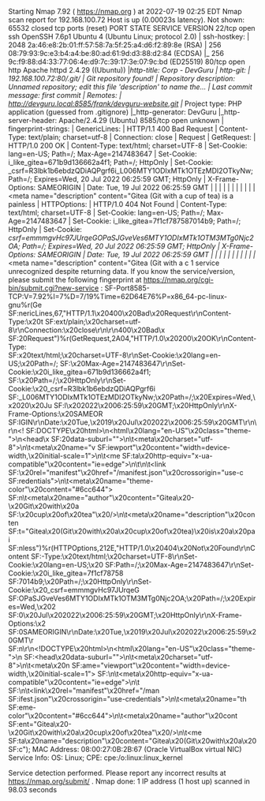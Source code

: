 Starting Nmap 7.92 ( https://nmap.org ) at 2022-07-19 02:25 EDT
Nmap scan report for 192.168.100.72
Host is up (0.00023s latency).
Not shown: 65532 closed tcp ports (reset)
PORT     STATE SERVICE VERSION
22/tcp   open  ssh     OpenSSH 7.6p1 Ubuntu 4 (Ubuntu Linux; protocol 2.0)
| ssh-hostkey: 
|   2048 2a:46:e8:2b:01:ff:57:58:7a:5f:25:a4:d6:f2:89:8e (RSA)
|   256 08:79:93:9c:e3:b4:a4:be:80:ad:61:9d:d3:88:d2:84 (ECDSA)
|_  256 9c:f9:88:d4:33:77:06:4e:d9:7c:39:17:3e:07:9c:bd (ED25519)
80/tcp   open  http    Apache httpd 2.4.29 ((Ubuntu))
|_http-title: Corp - DevGuru
| http-git: 
|   192.168.100.72:80/.git/
|     Git repository found!
|     Repository description: Unnamed repository; edit this file 'description' to name the...
|     Last commit message: first commit 
|     Remotes:
|       http://devguru.local:8585/frank/devguru-website.git
|_    Project type: PHP application (guessed from .gitignore)
|_http-generator: DevGuru
|_http-server-header: Apache/2.4.29 (Ubuntu)
8585/tcp open  unknown
| fingerprint-strings: 
|   GenericLines: 
|     HTTP/1.1 400 Bad Request
|     Content-Type: text/plain; charset=utf-8
|     Connection: close
|     Request
|   GetRequest: 
|     HTTP/1.0 200 OK
|     Content-Type: text/html; charset=UTF-8
|     Set-Cookie: lang=en-US; Path=/; Max-Age=2147483647
|     Set-Cookie: i_like_gitea=671b9d136662a4f1; Path=/; HttpOnly
|     Set-Cookie: _csrf=R3lbk1b6ebdzQDiAQPgrf6i_L006MTY1ODIxMTk1OTEzMDI2OTkyNw; Path=/; Expires=Wed, 20 Jul 2022 06:25:59 GMT; HttpOnly
|     X-Frame-Options: SAMEORIGIN
|     Date: Tue, 19 Jul 2022 06:25:59 GMT
|     <!DOCTYPE html>
|     <html lang="en-US" class="theme-">
|     <head data-suburl="">
|     <meta charset="utf-8">
|     <meta name="viewport" content="width=device-width, initial-scale=1">
|     <meta http-equiv="x-ua-compatible" content="ie=edge">
|     <title> Gitea: Git with a cup of tea </title>
|     <link rel="manifest" href="/manifest.json" crossorigin="use-credentials">
|     <meta name="theme-color" content="#6cc644">
|     <meta name="author" content="Gitea - Git with a cup of tea" />
|     <meta name="description" content="Gitea (Git with a cup of tea) is a painless
|   HTTPOptions: 
|     HTTP/1.0 404 Not Found
|     Content-Type: text/html; charset=UTF-8
|     Set-Cookie: lang=en-US; Path=/; Max-Age=2147483647
|     Set-Cookie: i_like_gitea=7f1cf787587014b9; Path=/; HttpOnly
|     Set-Cookie: _csrf=emmmgvHc97JUrqeGOPaSJGveVes6MTY1ODIxMTk1OTM3MTg0Njc2OA; Path=/; Expires=Wed, 20 Jul 2022 06:25:59 GMT; HttpOnly
|     X-Frame-Options: SAMEORIGIN
|     Date: Tue, 19 Jul 2022 06:25:59 GMT
|     <!DOCTYPE html>
|     <html lang="en-US" class="theme-">
|     <head data-suburl="">
|     <meta charset="utf-8">
|     <meta name="viewport" content="width=device-width, initial-scale=1">
|     <meta http-equiv="x-ua-compatible" content="ie=edge">
|     <title>Page Not Found - Gitea: Git with a cup of tea </title>
|     <link rel="manifest" href="/manifest.json" crossorigin="use-credentials">
|     <meta name="theme-color" content="#6cc644">
|     <meta name="author" content="Gitea - Git with a cup of tea" />
|_    <meta name="description" content="Gitea (Git with a c
1 service unrecognized despite returning data. If you know the service/version, please submit the following fingerprint at https://nmap.org/cgi-bin/submit.cgi?new-service :
SF-Port8585-TCP:V=7.92%I=7%D=7/19%Time=62D64E76%P=x86_64-pc-linux-gnu%r(Ge
SF:nericLines,67,"HTTP/1\.1\x20400\x20Bad\x20Request\r\nContent-Type:\x20t
SF:ext/plain;\x20charset=utf-8\r\nConnection:\x20close\r\n\r\n400\x20Bad\x
SF:20Request")%r(GetRequest,2A04,"HTTP/1\.0\x20200\x20OK\r\nContent-Type:\
SF:x20text/html;\x20charset=UTF-8\r\nSet-Cookie:\x20lang=en-US;\x20Path=/;
SF:\x20Max-Age=2147483647\r\nSet-Cookie:\x20i_like_gitea=671b9d136662a4f1;
SF:\x20Path=/;\x20HttpOnly\r\nSet-Cookie:\x20_csrf=R3lbk1b6ebdzQDiAQPgrf6i
SF:_L006MTY1ODIxMTk1OTEzMDI2OTkyNw;\x20Path=/;\x20Expires=Wed,\x2020\x20Ju
SF:l\x202022\x2006:25:59\x20GMT;\x20HttpOnly\r\nX-Frame-Options:\x20SAMEOR
SF:IGIN\r\nDate:\x20Tue,\x2019\x20Jul\x202022\x2006:25:59\x20GMT\r\n\r\n<!
SF:DOCTYPE\x20html>\n<html\x20lang=\"en-US\"\x20class=\"theme-\">\n<head\x
SF:20data-suburl=\"\">\n\t<meta\x20charset=\"utf-8\">\n\t<meta\x20name=\"v
SF:iewport\"\x20content=\"width=device-width,\x20initial-scale=1\">\n\t<me
SF:ta\x20http-equiv=\"x-ua-compatible\"\x20content=\"ie=edge\">\n\t<title>
SF:\x20Gitea:\x20Git\x20with\x20a\x20cup\x20of\x20tea\x20</title>\n\t<link
SF:\x20rel=\"manifest\"\x20href=\"/manifest\.json\"\x20crossorigin=\"use-c
SF:redentials\">\n\t<meta\x20name=\"theme-color\"\x20content=\"#6cc644\">\
SF:n\t<meta\x20name=\"author\"\x20content=\"Gitea\x20-\x20Git\x20with\x20a
SF:\x20cup\x20of\x20tea\"\x20/>\n\t<meta\x20name=\"description\"\x20conten
SF:t=\"Gitea\x20\(Git\x20with\x20a\x20cup\x20of\x20tea\)\x20is\x20a\x20pai
SF:nless")%r(HTTPOptions,212E,"HTTP/1\.0\x20404\x20Not\x20Found\r\nContent
SF:-Type:\x20text/html;\x20charset=UTF-8\r\nSet-Cookie:\x20lang=en-US;\x20
SF:Path=/;\x20Max-Age=2147483647\r\nSet-Cookie:\x20i_like_gitea=7f1cf78758
SF:7014b9;\x20Path=/;\x20HttpOnly\r\nSet-Cookie:\x20_csrf=emmmgvHc97JUrqeG
SF:OPaSJGveVes6MTY1ODIxMTk1OTM3MTg0Njc2OA;\x20Path=/;\x20Expires=Wed,\x202
SF:0\x20Jul\x202022\x2006:25:59\x20GMT;\x20HttpOnly\r\nX-Frame-Options:\x2
SF:0SAMEORIGIN\r\nDate:\x20Tue,\x2019\x20Jul\x202022\x2006:25:59\x20GMT\r\
SF:n\r\n<!DOCTYPE\x20html>\n<html\x20lang=\"en-US\"\x20class=\"theme-\">\n
SF:<head\x20data-suburl=\"\">\n\t<meta\x20charset=\"utf-8\">\n\t<meta\x20n
SF:ame=\"viewport\"\x20content=\"width=device-width,\x20initial-scale=1\">
SF:\n\t<meta\x20http-equiv=\"x-ua-compatible\"\x20content=\"ie=edge\">\n\t
SF:<title>Page\x20Not\x20Found\x20-\x20\x20Gitea:\x20Git\x20with\x20a\x20c
SF:up\x20of\x20tea\x20</title>\n\t<link\x20rel=\"manifest\"\x20href=\"/man
SF:ifest\.json\"\x20crossorigin=\"use-credentials\">\n\t<meta\x20name=\"th
SF:eme-color\"\x20content=\"#6cc644\">\n\t<meta\x20name=\"author\"\x20cont
SF:ent=\"Gitea\x20-\x20Git\x20with\x20a\x20cup\x20of\x20tea\"\x20/>\n\t<me
SF:ta\x20name=\"description\"\x20content=\"Gitea\x20\(Git\x20with\x20a\x20
SF:c");
MAC Address: 08:00:27:0B:2B:67 (Oracle VirtualBox virtual NIC)
Service Info: OS: Linux; CPE: cpe:/o:linux:linux_kernel

Service detection performed. Please report any incorrect results at https://nmap.org/submit/ .
Nmap done: 1 IP address (1 host up) scanned in 98.03 seconds
